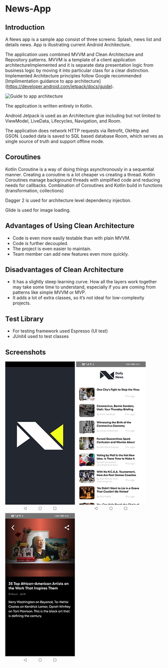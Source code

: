 # News-App

Introduction
------------

A News app is a sample app consist of three screens: Splash, news list and details news. App is illustrating current Android Architecture.

The application uses combined MVVM and Clean Architecture and Repository patterns. MVVM is a template of a client application architectureImplemented and it is separate data presentation logic from business logic by moving it into particular class for a clear distinction. Implemented Architecture principles follow Google recommended [Impilimentation guidance to app architecture] (https://developer.android.com/jetpack/docs/guide).

![Guide to app architecture](screenshots/guide-to-app-architecture.png "Guide to app architecture")

The application is written entirely in Kotlin.

Android Jetpack is used as an Architecture glue including but not limited to ViewModel, LiveData,
Lifecycles, Navigation, and Room.

The application does network HTTP requests via Retrofit, OkHttp and GSON. Loaded data is saved to
SQL based database Room, which serves as single source of truth and support offline mode.

Coroutines 
----------
Kotlin Coroutine is a way of doing things asynchronously in a sequential manner. Creating a coroutine is a lot cheaper vs creating a thread. Kotlin Coroutines manage background threads with simplified code and reducing needs for callbacks.
Combination of Coroutines and Kotlin build in functions (transformation, collections)

Dagger 2 is used for architecture level dependency injection.

Glide is used for image loading.

Advantages of Using Clean Architecture
--------------------------------------

* Code is even more easily testable than with plain MVVM.
* Code is further decoupled.
* The project is even easier to maintain.
* Team member can add new features even more quickly.

Disadvantages of Clean Architecture
-----------------------------------
* It has a slightly steep learning curve. How all the layers work together may take some time to understand, especially if you are coming from patterns like simple MVVM or MVP.
* It adds a lot of extra classes, so it’s not ideal for low-complexity projects.

Test Library
------------
*  For testing framework used Espresso (UI test)
*  JUnit4 used to test classes

Screenshots
-----------
![NewsAppSplashScreen](screenshots/Screenshot_0.jpg "Splash Screen")
![NewsList](screenshots/Screenshot_1.jpg "News List screen")
![NewsDetails](screenshots/Screenshot_2.jpg "News Details screen")

